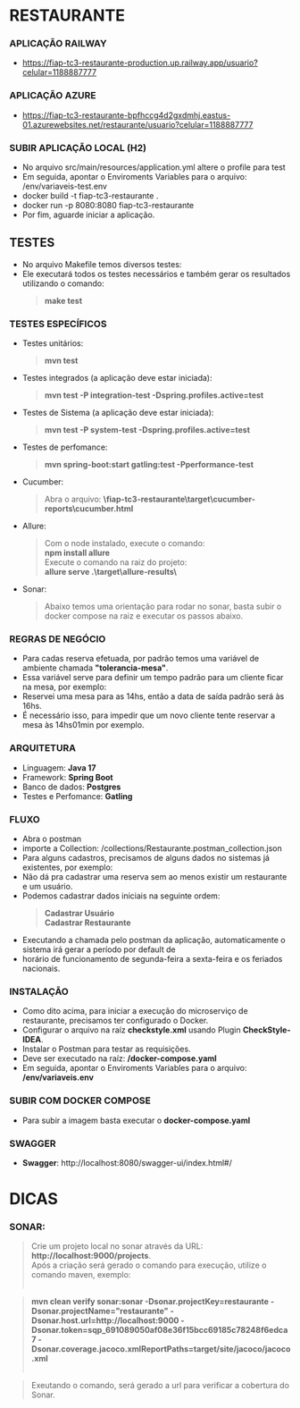 # RESTAURANTE

### APLICAÇÃO RAILWAY
- https://fiap-tc3-restaurante-production.up.railway.app/usuario?celular=1188887777

### APLICAÇÃO AZURE
- https://fiap-tc3-restaurante-bpfhccg4d2gxdmhj.eastus-01.azurewebsites.net/restaurante/usuario?celular=1188887777


### SUBIR APLICAÇÃO LOCAL (H2)
- No arquivo src/main/resources/application.yml altere o profile para test
- Em seguida, apontar o Enviroments Variables para o arquivo: /env/variaveis-test.env
- docker build -t fiap-tc3-restaurante .
- docker run -p 8080:8080 fiap-tc3-restaurante
- Por fim, aguarde iniciar a aplicação.

## TESTES
- No arquivo Makefile temos diversos testes:
- Ele executará todos os testes necessários e também gerar os resultados utilizando o comando:
  > **make test**

### TESTES ESPECÍFICOS
- Testes unitários:
  > **mvn test**

- Testes integrados (a aplicação deve estar iniciada):
  > **mvn test -P integration-test -Dspring.profiles.active=test**

- Testes de Sistema (a aplicação deve estar iniciada):
  > **mvn test -P system-test -Dspring.profiles.active=test**

- Testes de perfomance:
  > **mvn spring-boot:start gatling:test -Pperformance-test**

- Cucumber:
  > Abra o arquivo: **<seu-diretorio>\fiap-tc3-restaurante\target\cucumber-reports\cucumber.html**

- Allure:
  > Com o node instalado, execute o comando: <br>
  > **npm install allure** <br>
  > Execute o comando na raiz do projeto: <br>
  > **allure serve .\target\allure-results\\** <br>

- Sonar:
  > Abaixo temos uma orientação para rodar no sonar, basta subir o docker compose na raiz e executar os passos abaixo.

### REGRAS DE NEGÓCIO
- Para cadas reserva efetuada, por padrão temos uma variável de ambiente chamada **"tolerancia-mesa"**.
- Essa variável serve para definir um tempo padrão para um cliente ficar na mesa, por exemplo:
- Reservei uma mesa para as 14hs, então a data de saída padrão será às 16hs.
- É necessário isso, para impedir que um novo cliente tente reservar a mesa às 14hs01min por exemplo.

### ARQUITETURA
- Linguagem: **Java 17**
- Framework: **Spring Boot**
- Banco de dados: **Postgres**
- Testes e Perfomance: **Gatling**

### FLUXO
- Abra o postman 
- importe a Collection: /collections/Restaurante.postman_collection.json
- Para alguns cadastros, precisamos de alguns dados no sistemas já existentes, por exemplo:
- Não dá pra cadastrar uma reserva sem ao menos existir um restaurante e um usuário.
- Podemos cadastrar dados iniciais na seguinte ordem:
  > **Cadastrar Usuário**<br>
  > **Cadastrar Restaurante**
- Executando a chamada pelo postman da aplicação, automaticamente o sistema irá gerar a período por default de
- horário de funcionamento de segunda-feira a sexta-feira e os feriados nacionais.

### INSTALAÇÃO
- Como dito acima, para iniciar a execução do microserviço de restaurante, precisamos ter configurado o Docker.
- Configurar o arquivo na raíz **checkstyle.xml** usando Plugin **CheckStyle-IDEA**.
- Instalar o Postman para testar as requisições.
- Deve ser executado na raíz: **/docker-compose.yaml**
- Em seguida, apontar o Enviroments Variables para o arquivo: **/env/variaveis.env**

### SUBIR COM DOCKER COMPOSE
- Para subir a imagem basta executar o **docker-compose.yaml**

### SWAGGER
- **Swagger**: http://localhost:8080/swagger-ui/index.html#/

# DICAS

### SONAR: <br>
> Crie um projeto local no sonar através da URL: **http://localhost:9000/projects**.<br>
> Após a criação será gerado o comando para execução, utilize o comando maven, exemplo:<br><br>

> **mvn clean verify sonar:sonar -Dsonar.projectKey=restaurante -Dsonar.projectName="restaurante" -Dsonar.host.url=http://localhost:9000 -Dsonar.token=sqp_691089050af08e36f15bcc69185c78248f6edca7 -Dsonar.coverage.jacoco.xmlReportPaths=target/site/jacoco/jacoco.xml** <br><br>

> Exeutando o comando, será gerado a url para verificar a cobertura do Sonar.<br>

